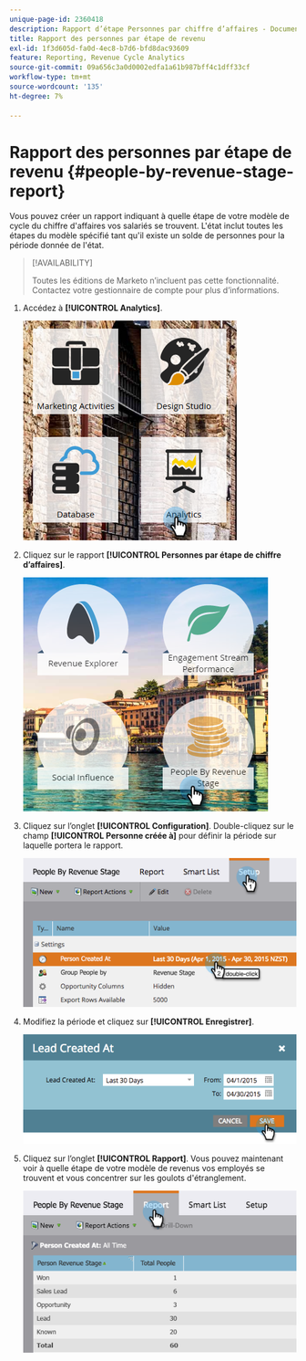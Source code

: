 ```yaml
---
unique-page-id: 2360418
description: Rapport d’étape Personnes par chiffre d’affaires - Documents Marketo - Documentation du produit
title: Rapport des personnes par étape de revenu
exl-id: 1f3d605d-fa0d-4ec8-b7d6-bfd8dac93609
feature: Reporting, Revenue Cycle Analytics
source-git-commit: 09a656c3a0d0002edfa1a61b987bff4c1dff33cf
workflow-type: tm+mt
source-wordcount: '135'
ht-degree: 7%

---
```


# Rapport des personnes par étape de revenu {#people-by-revenue-stage-report}

Vous pouvez créer un rapport indiquant à quelle étape de votre modèle de cycle du chiffre d&#39;affaires vos salariés se trouvent. L&#39;état inclut toutes les étapes du modèle spécifié tant qu&#39;il existe un solde de personnes pour la période donnée de l&#39;état.

>[!AVAILABILITY]
>
>Toutes les éditions de Marketo n’incluent pas cette fonctionnalité. Contactez votre gestionnaire de compte pour plus d’informations.

1. Accédez à **[!UICONTROL Analytics]**.

   ![](assets/image2017-3-27-15-3a43-3a55.png)

1. Cliquez sur le rapport **[!UICONTROL Personnes par étape de chiffre d’affaires]**.

   ![](assets/image2017-3-27-15-3a46-3a27.png)

1. Cliquez sur l’onglet **[!UICONTROL Configuration]**. Double-cliquez sur le champ **[!UICONTROL Personne créée à]** pour définir la période sur laquelle portera le rapport.

   ![](assets/image2017-3-28-8-3a6-3a23.png)

1. Modifiez la période et cliquez sur **[!UICONTROL Enregistrer]**.

   ![](assets/image2015-4-29-12-3a11-3a31.png)

1. Cliquez sur l’onglet **[!UICONTROL Rapport]**. Vous pouvez maintenant voir à quelle étape de votre modèle de revenus vos employés se trouvent et vous concentrer sur les goulots d&#39;étranglement.

   ![](assets/image2017-3-28-8-3a6-3a48.png)
